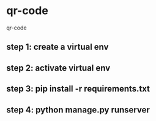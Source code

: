 # qr-code
qr-code


## step 1: create a virtual env 

## step 2: activate virtual env 

## step 3: pip install -r requirements.txt

## step 4: python manage.py runserver
